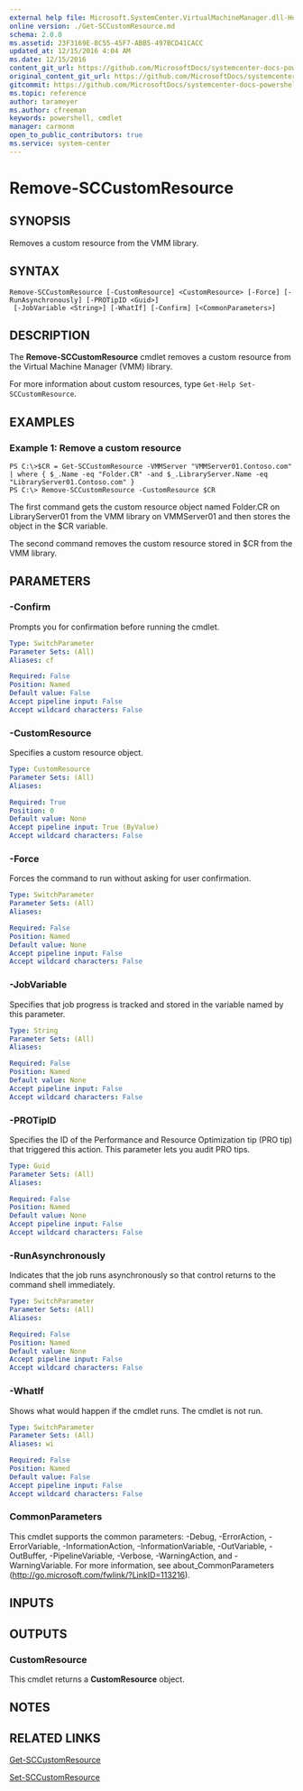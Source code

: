 ```yaml
---
external help file: Microsoft.SystemCenter.VirtualMachineManager.dll-Help.xml
online version: ./Get-SCCustomResource.md
schema: 2.0.0
ms.assetid: 23F3169E-8C55-45F7-ABB5-497BCD41CACC
updated_at: 12/15/2016 4:04 AM
ms.date: 12/15/2016
content_git_url: https://github.com/MicrosoftDocs/systemcenter-docs-powershell/blob/master/systemcenter-cmdlets/SystemCenter2016/VirtualMachineManager/vlatest/Remove-SCCustomResource.md
original_content_git_url: https://github.com/MicrosoftDocs/systemcenter-docs-powershell/blob/master/systemcenter-cmdlets/SystemCenter2016/VirtualMachineManager/vlatest/Remove-SCCustomResource.md
gitcommit: https://github.com/MicrosoftDocs/systemcenter-docs-powershell/blob/7df4508c7b907a214e6a8eca76037b06065ef078/systemcenter-cmdlets/SystemCenter2016/VirtualMachineManager/vlatest/Remove-SCCustomResource.md
ms.topic: reference
author: tarameyer
ms.author: cfreeman
keywords: powershell, cmdlet
manager: carmonm
open_to_public_contributors: true
ms.service: system-center
---
```


# Remove-SCCustomResource

## SYNOPSIS
Removes a custom resource from the VMM library.

## SYNTAX

```
Remove-SCCustomResource [-CustomResource] <CustomResource> [-Force] [-RunAsynchronously] [-PROTipID <Guid>]
 [-JobVariable <String>] [-WhatIf] [-Confirm] [<CommonParameters>]
```

## DESCRIPTION
The **Remove-SCCustomResource** cmdlet removes a custom resource from the Virtual Machine Manager (VMM) library.

For more information about custom resources, type `Get-Help Set-SCCustomResource`.

## EXAMPLES

### Example 1: Remove a custom resource
```
PS C:\>$CR = Get-SCCustomResource -VMMServer "VMMServer01.Contoso.com" | where { $_.Name -eq "Folder.CR" -and $_.LibraryServer.Name -eq "LibraryServer01.Contoso.com" }
PS C:\> Remove-SCCustomResource -CustomResource $CR
```

The first command gets the custom resource object named Folder.CR on LibraryServer01 from the VMM library on VMMServer01 and then stores the object in the $CR variable.

The second command removes the custom resource stored in $CR from the VMM library.

## PARAMETERS

### -Confirm
Prompts you for confirmation before running the cmdlet.

```yaml
Type: SwitchParameter
Parameter Sets: (All)
Aliases: cf

Required: False
Position: Named
Default value: False
Accept pipeline input: False
Accept wildcard characters: False
```

### -CustomResource
Specifies a custom resource object.

```yaml
Type: CustomResource
Parameter Sets: (All)
Aliases: 

Required: True
Position: 0
Default value: None
Accept pipeline input: True (ByValue)
Accept wildcard characters: False
```

### -Force
Forces the command to run without asking for user confirmation.

```yaml
Type: SwitchParameter
Parameter Sets: (All)
Aliases: 

Required: False
Position: Named
Default value: None
Accept pipeline input: False
Accept wildcard characters: False
```

### -JobVariable
Specifies that job progress is tracked and stored in the variable named by this parameter.

```yaml
Type: String
Parameter Sets: (All)
Aliases: 

Required: False
Position: Named
Default value: None
Accept pipeline input: False
Accept wildcard characters: False
```

### -PROTipID
Specifies the ID of the Performance and Resource Optimization tip (PRO tip) that triggered this action.
This parameter lets you audit PRO tips.

```yaml
Type: Guid
Parameter Sets: (All)
Aliases: 

Required: False
Position: Named
Default value: None
Accept pipeline input: False
Accept wildcard characters: False
```

### -RunAsynchronously
Indicates that the job runs asynchronously so that control returns to the command shell immediately.

```yaml
Type: SwitchParameter
Parameter Sets: (All)
Aliases: 

Required: False
Position: Named
Default value: None
Accept pipeline input: False
Accept wildcard characters: False
```

### -WhatIf
Shows what would happen if the cmdlet runs.
The cmdlet is not run.

```yaml
Type: SwitchParameter
Parameter Sets: (All)
Aliases: wi

Required: False
Position: Named
Default value: False
Accept pipeline input: False
Accept wildcard characters: False
```

### CommonParameters
This cmdlet supports the common parameters: -Debug, -ErrorAction, -ErrorVariable, -InformationAction, -InformationVariable, -OutVariable, -OutBuffer, -PipelineVariable, -Verbose, -WarningAction, and -WarningVariable. For more information, see about_CommonParameters (http://go.microsoft.com/fwlink/?LinkID=113216).

## INPUTS

## OUTPUTS

### CustomResource
This cmdlet returns a **CustomResource** object.

## NOTES

## RELATED LINKS

[Get-SCCustomResource](xref:SystemCenter2016/VirtualMachineManager/vlatest/Get-SCCustomResource.md)

[Set-SCCustomResource](xref:SystemCenter2016/VirtualMachineManager/vlatest/Set-SCCustomResource.md)

